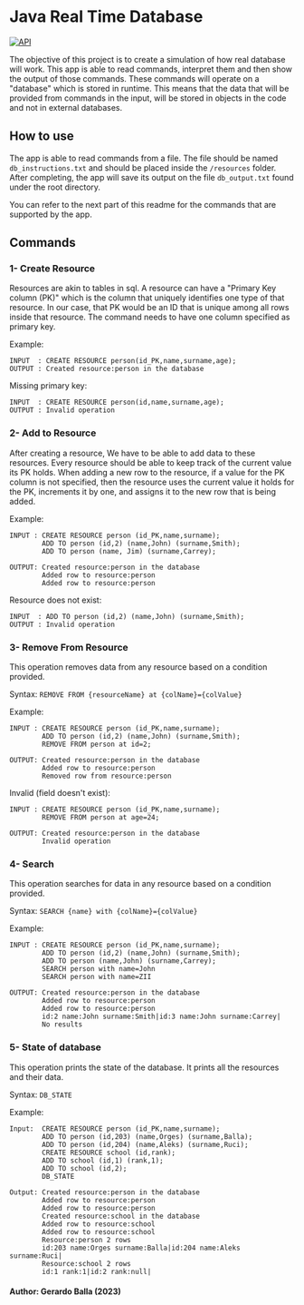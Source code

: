 # Java Real Time Database

[![API](https://img.shields.io/badge/Java-18-green.svg?style=flat)](https://www.oracle.com/java/technologies/javase/jdk18-archive-downloads.html)

The objective of this project is to create a simulation of how real database will
work. This app is able to read commands, interpret them and then show the output of
those commands. These commands will operate on a "database" which is stored in
runtime. This means that the data that will be provided from commands in the input, will be
stored in objects in the code and not in external databases.

## How to use
The app is able to read commands from a file. The file should be named `db_instructions.txt`
and should be placed inside the `/resources` folder. After completing, the app will save its output
on the file `db_output.txt` found under the root directory.

You can refer to the next part of this readme for the commands that are supported by the app.

## Commands
### 1- Create Resource
Resources are akin to tables in sql. A resource can have a "Primary Key column (PK)" which is the
column that uniquely identifies one type of that resource. In our case, that PK would be
an ID that is unique among all rows inside that resource. The command needs to have one column
specified as primary key.

Example:
```
INPUT  : CREATE RESOURCE person(id_PK,name,surname,age);
OUTPUT : Created resource:person in the database
```
Missing primary key:
```
INPUT  : CREATE RESOURCE person(id,name,surname,age);
OUTPUT : Invalid operation
```
### 2- Add to Resource
After creating a resource, We have to be able to add data to these resources.
Every resource should be able to keep track of the current value its PK holds. When
adding a new row to the resource, if a value for the PK column is not specified, then the
resource uses the current value it holds for the PK, increments it by one, and assigns it
to the new row that is being added.

Example:
```
INPUT : CREATE RESOURCE person (id_PK,name,surname);
        ADD TO person (id,2) (name,John) (surname,Smith);
        ADD TO person (name, Jim) (surname,Carrey);

OUTPUT: Created resource:person in the database
        Added row to resource:person
        Added row to resource:person
```
Resource does not exist:
```
INPUT  : ADD TO person (id,2) (name,John) (surname,Smith);
OUTPUT : Invalid operation
```
### 3- Remove From Resource
This operation removes data from any resource based on a condition provided.

Syntax: `REMOVE FROM {resourceName} at {colName}={colValue}`

Example:
```
INPUT : CREATE RESOURCE person (id_PK,name,surname);
        ADD TO person (id,2) (name,John) (surname,Smith);
        REMOVE FROM person at id=2;

OUTPUT: Created resource:person in the database
        Added row to resource:person
        Removed row from resource:person
```
Invalid (field doesn't exist):
```
INPUT : CREATE RESOURCE person (id_PK,name,surname);
        REMOVE FROM person at age=24;

OUTPUT: Created resource:person in the database
        Invalid operation
```

### 4- Search
This operation searches for data in any resource based on a condition provided.

Syntax: `SEARCH {name} with {colName}={colValue}`

Example:
```
INPUT : CREATE RESOURCE person (id_PK,name,surname);
        ADD TO person (id,2) (name,John) (surname,Smith);
        ADD TO person (name,John) (surname,Carrey);
        SEARCH person with name=John
        SEARCH person with name=ZII

OUTPUT: Created resource:person in the database
        Added row to resource:person
        Added row to resource:person
        id:2 name:John surname:Smith|id:3 name:John surname:Carrey|
        No results
```

### 5- State of database
This operation prints the state of the database. It prints all the resources and their data.

Syntax: `DB_STATE`

Example:

```
Input:  CREATE RESOURCE person (id_PK,name,surname);
        ADD TO person (id,203) (name,Orges) (surname,Balla);
        ADD TO person (id,204) (name,Aleks) (surname,Ruci);
        CREATE RESOURCE school (id,rank);
        ADD TO school (id,1) (rank,1);
        ADD TO school (id,2);
        DB_STATE

Output: Created resource:person in the database
        Added row to resource:person
        Added row to resource:person
        Created resource:school in the database
        Added row to resource:school
        Added row to resource:school
        Resource:person 2 rows
        id:203 name:Orges surname:Balla|id:204 name:Aleks surname:Ruci|
        Resource:school 2 rows
        id:1 rank:1|id:2 rank:null|
```

#### Author: Gerardo Balla (2023)